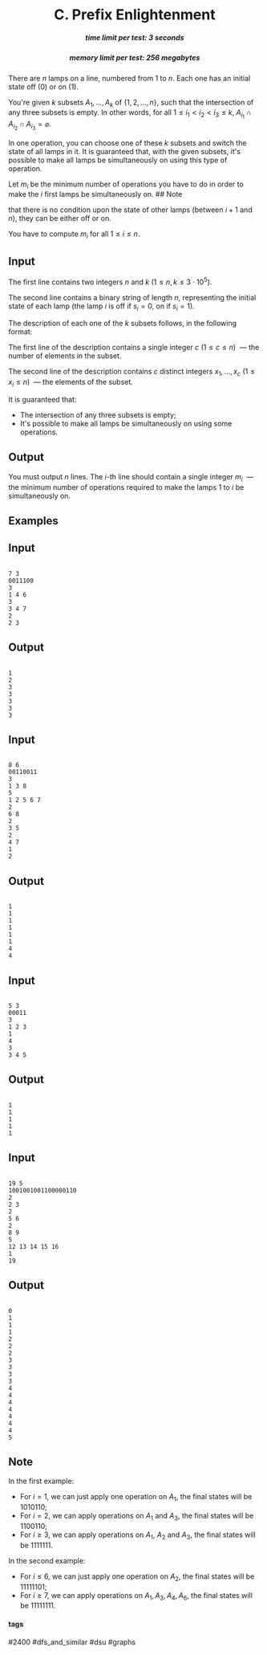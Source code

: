 <h1 style='text-align: center;'> C. Prefix Enlightenment</h1>

<h5 style='text-align: center;'>time limit per test: 3 seconds</h5>
<h5 style='text-align: center;'>memory limit per test: 256 megabytes</h5>

There are $n$ lamps on a line, numbered from $1$ to $n$. Each one has an initial state off ($0$) or on ($1$).

You're given $k$ subsets $A_1, \ldots, A_k$ of $\{1, 2, \dots, n\}$, such that the intersection of any three subsets is empty. In other words, for all $1 \le i_1 < i_2 < i_3 \le k$, $A_{i_1} \cap A_{i_2} \cap A_{i_3} = \varnothing$.

In one operation, you can choose one of these $k$ subsets and switch the state of all lamps in it. It is guaranteed that, with the given subsets, it's possible to make all lamps be simultaneously on using this type of operation.

Let $m_i$ be the minimum number of operations you have to do in order to make the $i$ first lamps be simultaneously on. ## Note

 that there is no condition upon the state of other lamps (between $i+1$ and $n$), they can be either off or on.

You have to compute $m_i$ for all $1 \le i \le n$.

## Input

The first line contains two integers $n$ and $k$ ($1 \le n, k \le 3 \cdot 10^5$).

The second line contains a binary string of length $n$, representing the initial state of each lamp (the lamp $i$ is off if $s_i = 0$, on if $s_i = 1$).

The description of each one of the $k$ subsets follows, in the following format:

The first line of the description contains a single integer $c$ ($1 \le c \le n$)  — the number of elements in the subset.

The second line of the description contains $c$ distinct integers $x_1, \ldots, x_c$ ($1 \le x_i \le n$)  — the elements of the subset.

It is guaranteed that: 

* The intersection of any three subsets is empty;
* It's possible to make all lamps be simultaneously on using some operations.
## Output

You must output $n$ lines. The $i$-th line should contain a single integer $m_i$  — the minimum number of operations required to make the lamps $1$ to $i$ be simultaneously on.

## Examples

## Input


```

7 3
0011100
3
1 4 6
3
3 4 7
2
2 3

```
## Output


```

1
2
3
3
3
3
3

```
## Input


```

8 6
00110011
3
1 3 8
5
1 2 5 6 7
2
6 8
2
3 5
2
4 7
1
2

```
## Output


```

1
1
1
1
1
1
4
4

```
## Input


```

5 3
00011
3
1 2 3
1
4
3
3 4 5

```
## Output


```

1
1
1
1
1

```
## Input


```

19 5
1001001001100000110
2
2 3
2
5 6
2
8 9
5
12 13 14 15 16
1
19

```
## Output


```

0
1
1
1
2
2
2
3
3
3
3
4
4
4
4
4
4
4
5

```
## Note

In the first example: 

* For $i = 1$, we can just apply one operation on $A_1$, the final states will be $1010110$;
* For $i = 2$, we can apply operations on $A_1$ and $A_3$, the final states will be $1100110$;
* For $i \ge 3$, we can apply operations on $A_1$, $A_2$ and $A_3$, the final states will be $1111111$.

In the second example: 

* For $i \le 6$, we can just apply one operation on $A_2$, the final states will be $11111101$;
* For $i \ge 7$, we can apply operations on $A_1, A_3, A_4, A_6$, the final states will be $11111111$.


#### tags 

#2400 #dfs_and_similar #dsu #graphs 